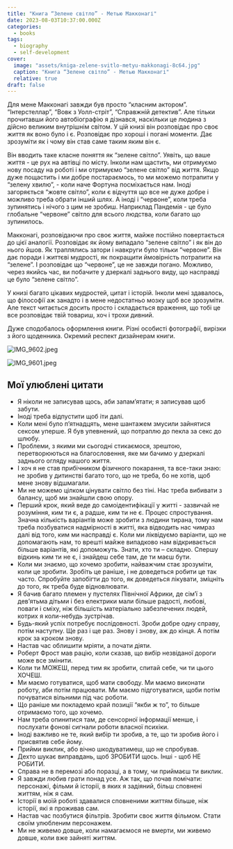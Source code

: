 ```yaml
---
title: "Книга “Зелене світло” - Метью Макконагі"
date: 2023-08-03T10:37:00.000Z
categories:
  - books
tags:
  - biography
  - self-development
cover:
  image: "assets/kniga-zelene-svitlo-metyu-makkonagi-8c64.jpg"
  caption: "Книга “Зелене світло” - Метью Макконагі"
  relative: true
draft: false
---
```


Для мене Макконагі завжди був просто “класним актором”. “Інтерстеллар”, “Вовк з Уолл-стріт”, “Справжній детектив”. Але тільки прочитавши його автобіографію я дізнався, наскільки це людина з дійсно великим внутрішнім світом. У цій книзі він розповідає про своє життя як воно було і є. Розповідає про хороші і погані моменти. Дає зрозуміти як і чому він став саме таким яким він є.

Він вводить таке класне поняття як “зелене світло”. Уявіть, що ваше життя - це рух на автівці по місту. Інколи нам щастить, ми отримуємо нову посаду на роботі і ми отримуємо “зелене світло” від життя. Якщо дуже пощастить і ми добре постараємось, то ми можемо потрапити у “зелену хвилю”, - коли наче Фортуна посміхається нам. Іноді загоряється “жовте світло”, коли є відчуття що все не дуже добре і можливо треба обрати інший шлях. А іноді і “червоне”, коли треба зупинятись і нічого з цим не зробиш. Наприклад Пандемія - це було глобальне “червоне” світло для всього людства, коли багато що зупинилось.

Макконагі, розповідаючи про своє життя, майже постійно повертається до цієї аналогії. Розповідає як йому випадало “зелене світло” і як він до нього йшов. Як траплялись затори і навкруги було тільки “червоне”. Він дає поради і життєві мудрості, як покращити ймовірність потрапити на “зелене”. І розповідає що “червоне”, це не завжди погано. Можливо, через якийсь час, ви побачите у дзеркалі заднього виду, що насправді це було “зелене світло”.

У книзі багато цікавих мудростей, цитат і історій. Інколи мені здавалось, що філософії аж занадто і в мене недостатньо мозку щоб все зрозуміти. Але текст читається досить просто і складається враження, що тобі це все розповідає твій товариш, хоч і трохи дивний.

Дуже сподобалось оформлення книги. Різні особисті фотографії, вирізки з його щоденника. Окремий респект дизайнерам книги.

![IMG_9602.jpeg](assets/img-9602-3631.jpg)

![IMG_9601.jpeg](assets/img-9601-babe.jpg)

## Мої улюблені цитати

- Я ніколи не записував щось, аби запам’ятати; я записував щоб забути.
- Іноді треба відпустити щоб іти далі.
- Коли мені було п’ятнадцять, мене шантажем змусили зайнятися сексом уперше. Я був упевнений, що потраплю до пекла за секс до шлюбу.
- Проблеми, з якими ми сьогодні стикаємося, зрештою, перетворюються на благословення, яке ми бачимо у дзеркалі заднього огляду нашого життя.
- І хоч я не став прибічником фізичного покарання, та все-таки знаю: не зробив у дитинстві багато того, що не треба, бо не хотів, щоб мене знову відшмагали.
- Ми не можемо цілком цінувати світло без тіні. Нас треба вибивати з балансу, щоб ми знайшли свою опору.
- Перший крок, який веде до самоідентифікації у житті - зазвичай не розуміння, ким ти є, а радше, ким ти не є. Процес спростування. Значна кількість варіантів може зробити з людини тирана, тому нам треба позбуватися надмірності в житті, яка відводить нас чимраз далі від того, ким ми насправді є. Коли ми ліквідуємо варіанти, що не допомагають нам, то врешті майже випадково нам відкривається більше варіантів, які допоможуть. Знати, хто ти – складно. Спершу відкинь ким ти не є, і знайдеш себе там, де ти маєш бути.
- Коли ми знаємо, що хочемо зробити, найважчим стає зрозуміти, коли це зробити. Зробіть це раніше, і не доведеться робити це так часто. Спробуйте запобігти до того, як доведеться лікувати, зміцніть до того, як треба буде відновлювати.
- Я бачив багато племен у пустелях Північної Африки, де сім’ї з дев’ятьма дітьми і без електрики мали більше радості, любові, поваги і сміху, ніж більшість матеріально забезпечених людей, котрих я коли-небудь зустрічав.
- Будь-який успіх потребує послідовності. Зроби добре одну справу, потім наступну. Ще раз і ще раз. Знову і знову, аж до кінця. А потім крок за кроком знову.
- Настав час облишити мріяти, а почати діяти.
- Роберт Фрост мав рацію, коли сказав, що вибір незвіданої дороги може все змінити.
- Коли ти МОЖЕШ, перед тим як зробити, спитай себе, чи ти цього ХОЧЕШ.
- Ми маємо готуватися, щоб мати свободу. Ми маємо виконати роботу, аби потім працювати. Ми маємо підготуватися, щоби потім почуватися вільними під час роботи.
- Що раніше ми покладемо край позиції “якби ж то”, то більше отримаємо того, що хочемо.
- Нам треба опинитися там, де сенсорної інформації менше, і послухати фонові сигнали роботи власної психіки.
- Іноді важливо не те, який вибір ти зробив, а те, що ти зробив його і присвятив себе йому.
- Прийми виклик, або вічно шкодуватимеш, що не спробував.
- Дехто шукає виправдань, щоб ЗРОБИТИ щось. Інші - щоб НЕ РОБИТИ.
- Справа не в перемозі або поразці, а в тому, чи приймаєш ти виклик.
- Я завжди любив грати понад усе. Аж так, що почав помічати: персонажі, фільми й історії, в яких я задіяний, більш сповнені життям, ніж я сам.
- Історії в моїй роботі здавалися сповненими життям більше, ніж історії, які я проживав сам.
- Настав час позбутися фільтрів. Зробити своє життя фільмом. Стати своїм улюбленим персонажем.
- Ми не живемо довше, коли намагаємося не вмерти, ми живемо довше, коли вже зайняті життям.
